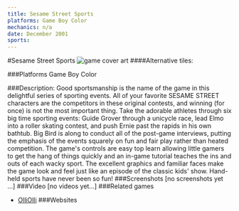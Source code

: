 ```yaml
---
title: Sesame Street Sports
platforms: Game Boy Color
mechanics: n/a
date: December 2001
sports: 
---
```

#Sesame Street Sports
![game cover art](//images.igdb.com/igdb/image/upload/t_cover_big/vuwwe9mgs57m8ske9jxs.jpg "Logo Title Text 1")
####Alternative tiles:

###Platforms
Game Boy Color

###Description:
Good sportsmanship is the name of the game in this delightful series of sporting events. All of your favorite SESAME STREET characters are the competitors in these original contests, and winning (for once) is not the most important thing. Take the adorable athletes through six big time sporting events: Guide Grover through a unicycle race, lead Elmo into a roller skating contest, and push Ernie past the rapids in his own bathtub. Big Bird is along to conduct all of the post-game interviews, putting the emphasis of the events squarely on fun and fair play rather than heated competition. The game's controls are easy top learn allowing little gamers to get the hang of things quickly and an in-game tutorial teaches the ins and outs of each wacky sport. The excellent graphics and familiar faces make the game look and feel just like an episode of the classic kids' show. Hand-held sports have never been so fun!
###Screenshots
[no screenshots yet ...]
###Video
[no videos yet...]
###Related games
* [OlliOlli](/games/olliolli-7768/)
###Websites

